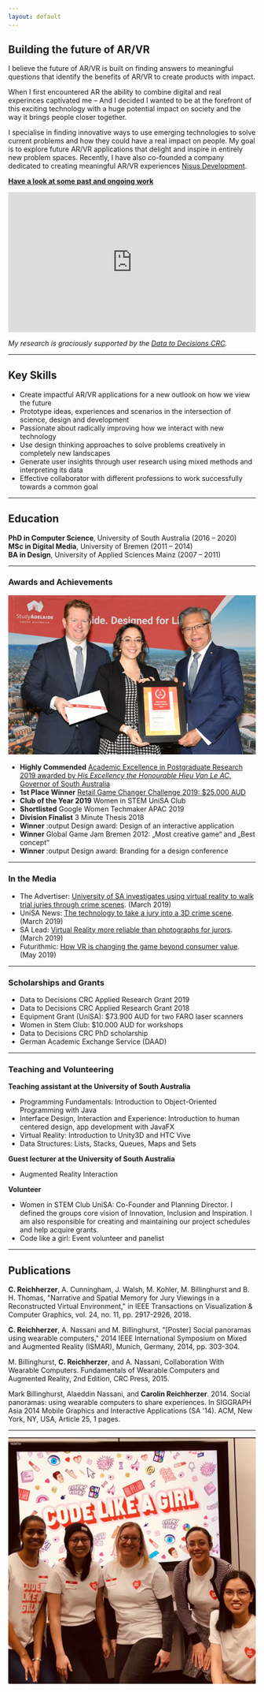 ```yaml
---
layout: default
---
```


## Building the future of AR/VR 

 I believe the future of AR/VR is built on finding answers to meaningful questions that identify the benefits of AR/VR to create products with impact. 
 
 When I first encountered AR the ability to combine digital and real experinces captivated me – And I decided I wanted to be at the forefront of this exciting technology with a huge potential impact on society and the way it brings people closer together. 
 
 I specialise in finding innovative ways to use emerging technologies to solve current problems and how they could have a real impact on people. My goal is to explore future AR/VR applications that delight and inspire in entirely new problem spaces. Recently, I have also co-founded a company dedicated to creating meaningful AR/VR experiences [Nisus Development](https://www.nisus.dev/).

**[Have a look at some past and ongoing work](./portfolio.html)**

<style>.embed-container { position: relative; padding-bottom: 56.25%; height: 0; overflow: hidden; max-width: 100%; } .embed-container iframe, .embed-container object, .embed-container embed { position: absolute; top: 0; left: 0; width: 100%; height: 100%; }</style><div class='embed-container'><iframe src='https://www.youtube.com/embed/8yMOz9hCWyY' frameborder='0' allowfullscreen></iframe></div>
_My research is graciously supported by the [Data to Decisions CRC](https://www.d2dcrc.com.au/)._  



***

## Key Skills 

* Create impactful AR/VR applications for a new outlook on how we view the future  
* Prototype ideas, experiences and scenarios in the intersection of science, design and development
* Passionate about radically improving how we interact with new technology 
* Use design thinking approaches to solve problems creatively in completely new landscapes
* Generate user insights through user research using mixed methods and interpreting its data 
* Effective collaborator with different professions to work successfully towards a common goal  

***

## Education

**PhD in Computer Science**, University of South Australia (2016 – 2020) <br>
**MSc in Digital Media**, University of Bremen (2011 – 2014) <br>
**BA in Design**, University of Applied Sciences Mainz (2007 – 2011) 


***

### Awards and Achievements

![International student of the year – Highly commended](/assets/img/SAExcellence.jpg)

* **Highly Commended** [Academic Excellence in Postgraduate Research 2019 awarded by _His Excellency the Honourable Hieu Van Le AC_, Governor of South Australia](https://studyadelaide.com/whats-happening/2019-academic-excellence-postgraduate-research-awards)
* **1st Place Winner** [Retail Game Changer Challenge 2019: $25.000 AUD](https://icc.unisa.edu.au/newsroom/2019/unisa-phd-students-reinvent-retail-therapy-wheel/)
* **Club of the Year 2019** Women in STEM UniSA Club  
* **Shortlisted** Google Women Techmaker APAC 2019
* **Division Finalist** 3 Minute Thesis 2018
* **Winner** :output Design award: Design of an interactive application
* **Winner** Global Game Jam Bremen 2012: „Most creative game“ and „Best concept“ 
* **Winner** :output Design award: Branding for a design conference

***

### In the Media
* The Advertiser: [University of SA investigates using virtual reality to walk trial juries through crime scenes](https://www.adelaidenow.com.au/news/law-order/university-of-sa-investigates-using-virtual-reality-to-walk-trial-juries-through-crime-scenes/news-story/ad4fb3bcca125fbf9667720e16d755ef). (March 2019)
* UniSA News: [The technology to take a jury into a 3D crime scene](https://u.unisa.edu.au/unisanews/2019/march/story2/). (March 2019)
* SA Lead: [Virtual Reality more reliable than photographs for jurors](http://theleadsouthaustralia.com.au/industries/technology/virtual-reality-more-reliable-than-photographs-for-jurors/). (March 2019)
* Futurithmic: [How VR is changing the game beyond consumer value](https://www.futurithmic.com/2019/05/21/how-vr-changing-game-beyond-consumer-value/). (May 2019)

***

### Scholarships and Grants
* Data to Decisions CRC Applied Research Grant 2019
* Data to Decisions CRC Applied Research Grant 2018
* Equipment Grant (UniSA): $73.900 AUD for two FARO laser scanners
* Women in Stem Club: $10.000 AUD for workshops
* Data to Decisions CRC PhD scholarship
* German Academic Exchange Service (DAAD) 

***

### Teaching and Volunteering

**Teaching assistant at the University of South Australia**
* Programming Fundamentals: Introduction to Object-Oriented Programming with Java
* Interface Design, Interaction and Experience: Introduction to human centered design, app development with JavaFX
* Virtual Reality: Introduction to Unity3D and HTC Vive
* Data Structures: Lists, Stacks, Queues, Maps and Sets  

**Guest lecturer at the University of South Australia**
* Augmented Reality Interaction

**Volunteer**
* Women in STEM Club UniSA: Co-Founder and Planning Director. I defined the groups core vision of Innovation, Inclusion and Inspiration. I am also responsible for creating and maintaining our project schedules and help acquire grants. 
* Code like a girl: Event volunteer and panelist

***

## Publications 

**C. Reichherzer**, A. Cunningham, J. Walsh, M. Kohler, M. Billinghurst and B. H. Thomas, "Narrative and Spatial Memory for Jury Viewings in a Reconstructed Virtual Environment," in IEEE Transactions on Visualization & Computer Graphics, vol. 24, no. 11, pp. 2917-2926, 2018. 

**C. Reichherzer**, A. Nassani and M. Billinghurst, "[Poster] Social panoramas using wearable computers," 2014 IEEE International Symposium on Mixed and Augmented Reality (ISMAR), Munich, Germany, 2014, pp. 303-304.

M. Billinghurst, **C. Reichherzer**, and A. Nassani, Collaboration With Wearable Computers. 
Fundamentals of Wearable Computers and Augmented Reality, 2nd Edition, CRC Press, 2015. 

Mark Billinghurst, Alaeddin Nassani, and **Carolin Reichherzer**. 2014. Social panoramas: using wearable computers to share experiences. In SIGGRAPH Asia 2014 Mobile Graphics and Interactive Applications (SA '14). ACM, New York, NY, USA, Article 25, 1 pages.

*** 

![Volunteering](/assets/img/clg.PNG)




